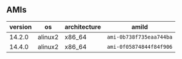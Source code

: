 ## AMIs

| version | os | architecture | amiId |
| ---- | ----  | ----  | ---- |
| 14.2.0 | alinux2 | x86_64 | ```ami-0b738f735eaa744ba``` |
| 14.4.0 | alinux2 | x86_64 | ```ami-0f05874844f84f906``` |

